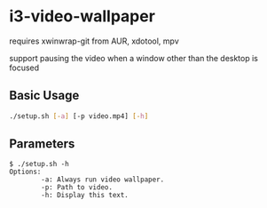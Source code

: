 # i3-video-wallpaper

requires xwinwrap-git from AUR, xdotool, mpv

support pausing the video when a window other than the desktop is focused

## Basic Usage
```bash
./setup.sh [-a] [-p video.mp4] [-h]
```
## Parameters
```
$ ./setup.sh -h
Options:
        -a: Always run video wallpaper.
        -p: Path to video.
        -h: Display this text.
```
